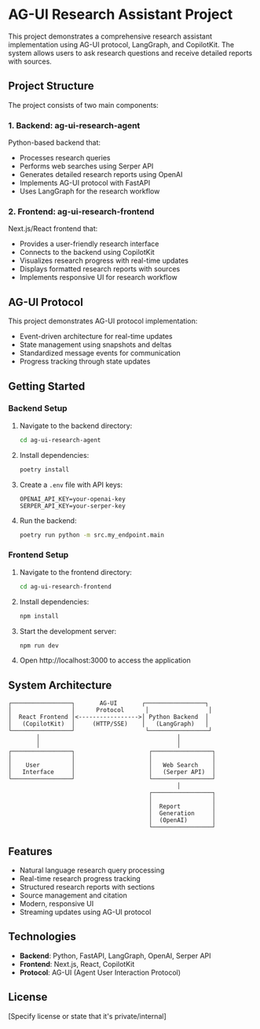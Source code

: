 # AG-UI Research Assistant Project

This project demonstrates a comprehensive research assistant implementation using AG-UI protocol, LangGraph, and CopilotKit. The system allows users to ask research questions and receive detailed reports with sources.

## Project Structure

The project consists of two main components:

### 1. Backend: ag-ui-research-agent

Python-based backend that:

- Processes research queries
- Performs web searches using Serper API
- Generates detailed research reports using OpenAI
- Implements AG-UI protocol with FastAPI
- Uses LangGraph for the research workflow

### 2. Frontend: ag-ui-research-frontend

Next.js/React frontend that:

- Provides a user-friendly research interface
- Connects to the backend using CopilotKit
- Visualizes research progress with real-time updates
- Displays formatted research reports with sources
- Implements responsive UI for research workflow

## AG-UI Protocol

This project demonstrates AG-UI protocol implementation:

- Event-driven architecture for real-time updates
- State management using snapshots and deltas
- Standardized message events for communication
- Progress tracking through state updates

## Getting Started

### Backend Setup

1. Navigate to the backend directory:

   ```bash
   cd ag-ui-research-agent
   ```

2. Install dependencies:

   ```bash
   poetry install
   ```

3. Create a `.env` file with API keys:

   ```
   OPENAI_API_KEY=your-openai-key
   SERPER_API_KEY=your-serper-key
   ```

4. Run the backend:
   ```bash
   poetry run python -m src.my_endpoint.main
   ```

### Frontend Setup

1. Navigate to the frontend directory:

   ```bash
   cd ag-ui-research-frontend
   ```

2. Install dependencies:

   ```bash
   npm install
   ```

3. Start the development server:

   ```bash
   npm run dev
   ```

4. Open http://localhost:3000 to access the application

## System Architecture

```
┌─────────────────┐       AG-UI       ┌─────────────────┐
│                 │      Protocol      │                 │
│  React Frontend │<----------------->│ Python Backend  │
│   (CopilotKit)  │     (HTTP/SSE)    │   (LangGraph)   │
└─────────────────┘                    └─────────────────┘
        │                                       │
        │                                       │
┌─────────────────┐                     ┌─────────────────┐
│                 │                     │                 │
│    User         │                     │   Web Search    │
│   Interface     │                     │   (Serper API)  │
└─────────────────┘                     └─────────────────┘
                                                │
                                        ┌─────────────────┐
                                        │                 │
                                        │  Report         │
                                        │  Generation     │
                                        │  (OpenAI)       │
                                        └─────────────────┘
```

## Features

- Natural language research query processing
- Real-time research progress tracking
- Structured research reports with sections
- Source management and citation
- Modern, responsive UI
- Streaming updates using AG-UI protocol

## Technologies

- **Backend**: Python, FastAPI, LangGraph, OpenAI, Serper API
- **Frontend**: Next.js, React, CopilotKit
- **Protocol**: AG-UI (Agent User Interaction Protocol)

## License

[Specify license or state that it's private/internal]
